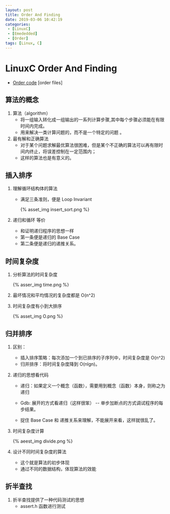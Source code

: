 ```yaml
---
layout: post
title: Order And Finding
date: 2019-03-06 10:42:19
categories: 
 - [LinuxC] 
 - [Emededded]
 - [Order]
tags: [Linux, C]
---
```


# LinuxC Order And Finding

+ [Order code](https://github.com/quronghui/LinuxC.git) [order files]

 ## 算法的概念

1. 算法（algorithm）
   + 将一组输入转化成一组输出的一系列计算步骤,其中每个步骤必须能在有限时间内完成。
   + 用来解决一类计算问题的，而不是一个特定的问题 。
2. 最有解和正确算法
   + 对于某个问题求解最优算法很困难，但是某个不正确的算法可以再有限时间内终止，将误差控制在一定范围内；
   + 这样的算法也是有意义的。

## 插入排序

1. 理解循环结构体的算法

   + 满足三条准则，便是 Loop Invariant

     {% asset_img insert_sort.png %}

2. 递归和循环 等价

   + 和证明递归程序的思想一样
   + 第一条便是递归的 Base Case
   + 第二条便是递归的递推关系。

## 时间复杂度

1. 分析算法的时间复杂度

   {% asser_img time.png %}

2. 最坏情况和平均情况的复杂度都是 O(n^2)

3. 时间复杂度有小到大排序

   {% asset_img O.png %}


## 归并排序

1. 区别：

   + 插入排序策略：每次添加一个到已排序的子序列中，时间复杂度是 O(n^2)
   + 归并排序：将时间复杂度降到 O(nlgn)。

2. 递归的思想看代码

   + 递归：如果定义一个概念（函数），需要用到概念（函数）本身，则称之为递归

   + Gdb: 展开的方式看递归（这样很笨） -- 单步加断点的方式调试程序的每步结果。
   + 捉住 Base Case 和 递推关系来理解，不能展开来看，这样就很乱了。

3. 时间复杂度计算

   {% aeest_img divide.png %}

4. 设计不同时间复杂度的算法

   + 这个就是算法的初步体现
   + 通过不同的数据结构，体现算法的效能

## 折半查找

1. 折半查找提供了一种代码测试的思想
   + assert.h 函数进行测试